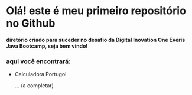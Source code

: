 # Olá! este é meu primeiro repositório no Github

**diretório criado para suceder no desafio da Digital Inovation One Everis Java Bootcamp, seja bem vindo!**

### aqui você encontrará:

- Calculadora Portugol

  ... (a completar)

